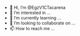 - 👋 Hi, I’m @EgzV1CTacarena
- 👀 I’m interested in ...
- 🌱 I’m currently learning ...
- 💞️ I’m looking to collaborate on ...
- 📫 How to reach me ...

<!---
EgzV1CTacarena/EgzV1CTacarena is a ✨ special ✨ repository because its `README.md` (this file) appears on your GitHub profile.
You can click the Preview link to take a look at your changes.
---> 

